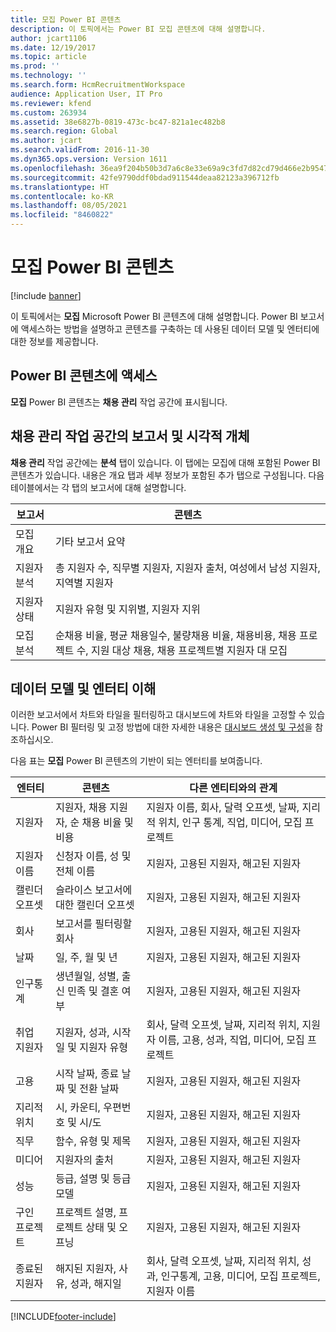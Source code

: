 ```yaml
---
title: 모집 Power BI 콘텐츠
description: 이 토픽에서는 Power BI 모집 콘텐츠에 대해 설명합니다.
author: jcart1106
ms.date: 12/19/2017
ms.topic: article
ms.prod: ''
ms.technology: ''
ms.search.form: HcmRecruitmentWorkspace
audience: Application User, IT Pro
ms.reviewer: kfend
ms.custom: 263934
ms.assetid: 38e6827b-0819-473c-bc47-821a1ec482b8
ms.search.region: Global
ms.author: jcart
ms.search.validFrom: 2016-11-30
ms.dyn365.ops.version: Version 1611
ms.openlocfilehash: 36ea9f204b50b3d7a6c8e33e69a9c3fd7d82cd79d466e2b9547c6733aa294aea
ms.sourcegitcommit: 42fe9790ddf0bdad911544deaa82123a396712fb
ms.translationtype: HT
ms.contentlocale: ko-KR
ms.lasthandoff: 08/05/2021
ms.locfileid: "8460822"
---
```

# <a name="recruiting-power-bi-content"></a>모집 Power BI 콘텐츠

[!include [banner](../includes/banner.md)]

이 토픽에서는 **모집** Microsoft Power BI 콘텐츠에 대해 설명합니다. Power BI 보고서에 액세스하는 방법을 설명하고 콘텐츠를 구축하는 데 사용된 데이터 모델 및 엔터티에 대한 정보를 제공합니다.

## <a name="accessing-the-power-bi-content"></a>Power BI 콘텐츠에 액세스
**모집** Power BI 콘텐츠는 **채용 관리** 작업 공간에 표시됩니다.

## <a name="reports-and-visuals-in-the-recruitment-management-workspace"></a>채용 관리 작업 공간의 보고서 및 시각적 개체
**채용 관리** 작업 공간에는 **분석** 탭이 있습니다. 이 탭에는 모집에 대해 포함된 Power BI 콘텐츠가 있습니다. 내용은 개요 탭과 세부 정보가 포함된 추가 탭으로 구성됩니다. 다음 테이블에서는 각 탭의 보고서에 대해 설명합니다.

| 보고서               | 콘텐츠 |
|----------------------|----------|
| 모집 개요 | 기타 보고서 요약 |
| 지원자 분석   | 총 지원자 수, 직무별 지원자, 지원자 출처, 여성에서 남성 지원자, 지역별 지원자 |
| 지원자 상태     | 지원자 유형 및 지위별, 지원자 지위 |
| 모집 분석  | 순채용 비율, 평균 채용일수, 불량채용 비율, 채용비용, 채용 프로젝트 수, 지원 대상 채용, 채용 프로젝트별 지원자 대 모집 |

## <a name="understanding-the-data-model-and-entities"></a>데이터 모델 및 엔터티 이해
이러한 보고서에서 차트와 타일을 필터링하고 대시보드에 차트와 타일을 고정할 수 있습니다. Power BI 필터링 및 고정 방법에 대한 자세한 내용은 [대시보드 생성 및 구성](https://powerbi.microsoft.com/guided-learning/powerbi-learning-4-2-create-configure-dashboards)을 참조하십시오.

다음 표는 **모집** Power BI 콘텐츠의 기반이 되는 엔터티를 보여줍니다.

| 엔터티               | 콘텐츠                                                         | 다른 엔티티와의 관계 |
|----------------------|------------------------------------------------------------------|-----------------------------------|
| 지원자            | 지원자, 채용 지원자, 순 채용 비율 및 비용          | 지원자 이름, 회사, 달력 오프셋, 날짜, 지리적 위치, 인구 통계, 직업, 미디어, 모집 프로젝트 |
| 지원자 이름       | 신청자 이름, 성 및 전체 이름                   | 지원자, 고용된 지원자, 해고된 지원자 |
| 캘린더 오프셋      | 슬라이스 보고서에 대한 캘린더 오프셋                                | 지원자, 고용된 지원자, 해고된 지원자 |
| 회사              | 보고서를 필터링할 회사                                   | 지원자, 고용된 지원자, 해고된 지원자 |
| 날짜                 | 일, 주, 월 및 년                                   | 지원자, 고용된 지원자, 해고된 지원자 |
| 인구통계         | 생년월일, 성별, 출신 민족 및 결혼 여부         | 지원자, 고용된 지원자, 해고된 지원자 |
| 취업 지원자   | 지원자, 성과, 시작일 및 지원자 유형           | 회사, 달력 오프셋, 날짜, 지리적 위치, 지원자 이름, 고용, 성과, 직업, 미디어, 모집 프로젝트 |
| 고용           | 시작 날짜, 종료 날짜 및 전환 날짜                        | 지원자, 고용된 지원자, 해고된 지원자 |
| 지리적 위치  | 시, 카운티, 우편번호 및 시/도                 | 지원자, 고용된 지원자, 해고된 지원자 |
| 직무                  | 함수, 유형 및 제목                                        | 지원자, 고용된 지원자, 해고된 지원자 |
| 미디어                | 지원자의 출처                                             | 지원자, 고용된 지원자, 해고된 지원자 |
| 성능          | 등급, 설명 및 등급 모델                            | 지원자, 고용된 지원자, 해고된 지원자 |
| 구인 프로젝트  | 프로젝트 설명, 프로젝트 상태 및 오프닝                | 지원자, 고용된 지원자, 해고된 지원자 |
| 종료된 지원자 | 해지된 지원자, 사유, 성과, 해지일 | 회사, 달력 오프셋, 날짜, 지리적 위치, 성과, 인구통계, 고용, 미디어, 모집 프로젝트, 지원자 이름 |


[!INCLUDE[footer-include](../../../includes/footer-banner.md)]